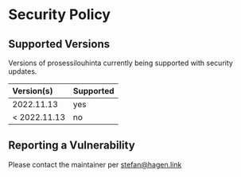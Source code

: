 # Security Policy

## Supported Versions

Versions of prosessilouhinta currently being supported with security updates.

| Version(s)   | Supported |
|:------------ |:--------- |
| 2022.11.13   | yes       |
| < 2022.11.13 | no        |

## Reporting a Vulnerability

Please contact the maintainer per stefan@hagen.link
